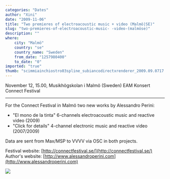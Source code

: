 ```yaml
---
categories: "Dates"
author: "Xini"
date: "2009-11-06"
title: "Two premieres of electroacoustic music + video (Malmö|SE)"
slug: "two-premieres-of-electroacoustic-music- -video-(malmöse)"
description: ""
where: 
    city: "Malmö"
    country: "se"
    country_name: "Sweden"
    from_date: "1257980400"
    to_date: "0"
imported: "true"
thumb: "scimmiainchiostro03spline_subiancodirectxrenderer_2009.09.0717.57.00.jpg"
---
```



November 12, 15.00, Musikhögskolan i Malmö (Sweden) 
EAM Konsert
Connect Festival

---

For the Connect Festival in Malmö two new works by Alessandro Perini:

- "El mono de la tinta" 6-channels electroacoustic music and reactive video (2009)
- "Click for details" 4-channel electronic music and reactive video (2007/2009)

Data are sent from Max/MSP to VVVV via OSC in both projects.


Festival website: [http://connectfestival.se/](http://connectfestival.se/)
Author's website: [http://www.alessandroperini.com](http://www.alessandroperini.com)


![](scimmiainchiostro03spline_subiancodirectxrenderer_2009.09.0717.57.00.jpg)